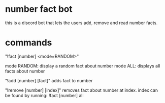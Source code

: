 # number fact bot
this is a discord bot that lets the users add, remove and read number facts.

# commands
"!fact [number] <mode=RANDOM>"

  mode RANDOM: display a random fact about number
  mode ALL: displays all facts about number
  
"!add [number] [fact]"
  adds fact to number
 
"!remove [number] [index]"
  removes fact about number at index.
  index can be found by running: !fact [number] all
 

